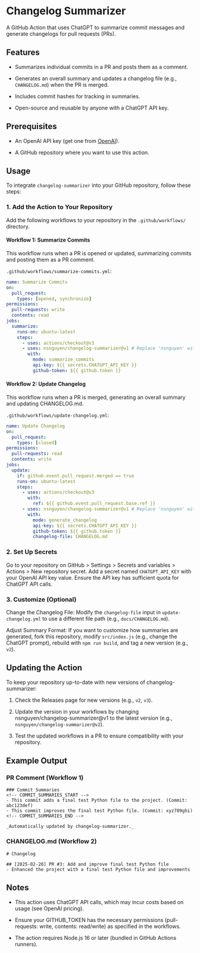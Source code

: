 # Changelog Summarizer

A GitHub Action that uses ChatGPT to summarize commit messages and generate changelogs for pull requests (PRs).

## Features

- Summarizes individual commits in a PR and posts them as a comment.

- Generates an overall summary and updates a changelog file (e.g., `CHANGELOG.md`) when the PR is merged.

- Includes commit hashes for tracking in summaries.

- Open-source and reusable by anyone with a ChatGPT API key.

## Prerequisites

- An OpenAI API key (get one from [OpenAI](https://platform.openai.com)).

- A GitHub repository where you want to use this action.

## Usage

To integrate `changelog-summarizer` into your GitHub repository, follow these steps:

### 1. Add the Action to Your Repository

Add the following workflows to your repository in the `.github/workflows/` directory.

#### Workflow 1: Summarize Commits

This workflow runs when a PR is opened or updated, summarizing commits and posting them as a PR comment.

`.github/workflows/summarize-commits.yml`:

```yaml
name: Summarize Commits
on:
  pull_request:
    types: [opened, synchronize]
permissions:
  pull-requests: write
  contents: read
jobs:
  summarize:
    runs-on: ubuntu-latest
    steps:
      - uses: actions/checkout@v3
      - uses: nsnguyen/changelog-summarizer@v1 # Replace 'nsnguyen' with the action owner's username
        with:
          mode: summarize_commits
          api-key: ${{ secrets.CHATGPT_API_KEY }}
          github-token: ${{ github.token }}
```

#### Workflow 2: Update Changelog

This workflow runs when a PR is merged, generating an overall summary and updating CHANGELOG.md.

`.github/workflows/update-changelog.yml`:

```yaml
name: Update Changelog
on:
  pull_request:
    types: [closed]
permissions:
  pull-requests: read
  contents: write
jobs:
  update:
    if: github.event.pull_request.merged == true
    runs-on: ubuntu-latest
    steps:
      - uses: actions/checkout@v3
        with:
          ref: ${{ github.event.pull_request.base.ref }}
      - uses: nsnguyen/changelog-summarizer@v1 # Replace 'nsnguyen' with the action owner's username
        with:
          mode: generate_changelog
          api-key: ${{ secrets.CHATGPT_API_KEY }}
          github-token: ${{ github.token }}
          changelog-file: CHANGELOG.md
```

### 2. Set Up Secrets

Go to your repository on GitHub > Settings > Secrets and variables > Actions > New repository secret.
Add a secret named `CHATGPT_API_KEY` with your OpenAI API key value.
Ensure the API key has sufficient quota for ChatGPT API calls.

### 3. Customize (Optional)

Change the Changelog File: Modify the `changelog-file` input in `update-changelog.yml` to use a different file path (e.g., `docs/CHANGELOG.md`).

Adjust Summary Format: If you want to customize how summaries are generated, fork this repository, modify `src/index.js` (e.g., change the ChatGPT prompt), rebuild with `npm run build`, and tag a new version (e.g., `v2`).

## Updating the Action

To keep your repository up-to-date with new versions of changelog-summarizer:

1. Check the Releases page for new versions (e.g., `v2`, `v3`).

2. Update the version in your workflows by changing nsnguyen/changelog-summarizer@v1 to the latest version (e.g., `nsnguyen/changelog-summarizer@v2`).

3. Test the updated workflows in a PR to ensure compatibility with your repository.

## Example Output

### PR Comment (Workflow 1)

```
### Commit Summaries
<!-- COMMIT_SUMMARIES_START -->
- This commit adds a final test Python file to the project. (Commit: abc123def)
- This commit improves the final test Python file. (Commit: xyz789ghi)
<!-- COMMIT_SUMMARIES_END -->

_Automatically updated by changelog-summarizer._
```

### CHANGELOG.md (Workflow 2)

```
# Changelog

## [2025-02-20] PR #3: Add and improve final test Python file
- Enhanced the project with a final test Python file and improvements
```

## Notes

- This action uses ChatGPT API calls, which may incur costs based on usage (see OpenAI pricing).

- Ensure your GITHUB_TOKEN has the necessary permissions (pull-requests: write, contents: read/write) as specified in the workflows.

- The action requires Node.js 16 or later (bundled in GitHub Actions runners).
